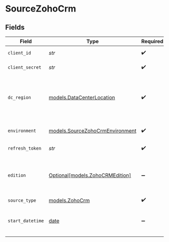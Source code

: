 # SourceZohoCrm


## Fields

| Field                                                                                                                                                    | Type                                                                                                                                                     | Required                                                                                                                                                 | Description                                                                                                                                              | Example                                                                                                                                                  |
| -------------------------------------------------------------------------------------------------------------------------------------------------------- | -------------------------------------------------------------------------------------------------------------------------------------------------------- | -------------------------------------------------------------------------------------------------------------------------------------------------------- | -------------------------------------------------------------------------------------------------------------------------------------------------------- | -------------------------------------------------------------------------------------------------------------------------------------------------------- |
| `client_id`                                                                                                                                              | *str*                                                                                                                                                    | :heavy_check_mark:                                                                                                                                       | OAuth2.0 Client ID                                                                                                                                       |                                                                                                                                                          |
| `client_secret`                                                                                                                                          | *str*                                                                                                                                                    | :heavy_check_mark:                                                                                                                                       | OAuth2.0 Client Secret                                                                                                                                   |                                                                                                                                                          |
| `dc_region`                                                                                                                                              | [models.DataCenterLocation](../models/datacenterlocation.md)                                                                                             | :heavy_check_mark:                                                                                                                                       | Please choose the region of your Data Center location. More info by this <a href="https://www.zoho.com/crm/developer/docs/api/v2/multi-dc.html">Link</a> |                                                                                                                                                          |
| `environment`                                                                                                                                            | [models.SourceZohoCrmEnvironment](../models/sourcezohocrmenvironment.md)                                                                                 | :heavy_check_mark:                                                                                                                                       | Please choose the environment                                                                                                                            |                                                                                                                                                          |
| `refresh_token`                                                                                                                                          | *str*                                                                                                                                                    | :heavy_check_mark:                                                                                                                                       | OAuth2.0 Refresh Token                                                                                                                                   |                                                                                                                                                          |
| `edition`                                                                                                                                                | [Optional[models.ZohoCRMEdition]](../models/zohocrmedition.md)                                                                                           | :heavy_minus_sign:                                                                                                                                       | Choose your Edition of Zoho CRM to determine API Concurrency Limits                                                                                      |                                                                                                                                                          |
| `source_type`                                                                                                                                            | [models.ZohoCrm](../models/zohocrm.md)                                                                                                                   | :heavy_check_mark:                                                                                                                                       | N/A                                                                                                                                                      |                                                                                                                                                          |
| `start_datetime`                                                                                                                                         | [date](https://docs.python.org/3/library/datetime.html#date-objects)                                                                                     | :heavy_minus_sign:                                                                                                                                       | ISO 8601, for instance: `YYYY-MM-DD`, `YYYY-MM-DD HH:MM:SS+HH:MM`                                                                                        | 2000-01-01                                                                                                                                               |